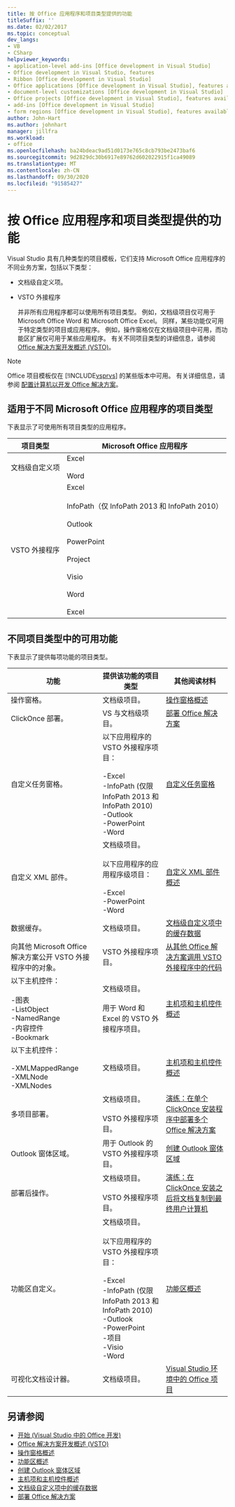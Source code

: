```yaml
---
title: 按 Office 应用程序和项目类型提供的功能
titleSuffix: ''
ms.date: 02/02/2017
ms.topic: conceptual
dev_langs:
- VB
- CSharp
helpviewer_keywords:
- application-level add-ins [Office development in Visual Studio]
- Office development in Visual Studio, features
- Ribbon [Office development in Visual Studio]
- Office applications [Office development in Visual Studio], features available
- document-level customizations [Office development in Visual Studio]
- Office projects [Office development in Visual Studio], features available
- add-ins [Office development in Visual Studio]
- form regions [Office development in Visual Studio], features available
author: John-Hart
ms.author: johnhart
manager: jillfra
ms.workload:
- office
ms.openlocfilehash: ba24bdeac9ad51d0173e765c8cb793be2473baf6
ms.sourcegitcommit: 9d2829dc30b6917e89762d602022915f1ca49089
ms.translationtype: MT
ms.contentlocale: zh-CN
ms.lasthandoff: 09/30/2020
ms.locfileid: "91585427"
---
```

# <a name="features-available-by-office-application-and-project-type"></a>按 Office 应用程序和项目类型提供的功能
  Visual Studio 具有几种类型的项目模板，它们支持 Microsoft Office 应用程序的不同业务方案，包括以下类型：

- 文档级自定义项。

- VSTO 外接程序

  并非所有应用程序都可以使用所有项目类型。 例如，文档级项目仅可用于 Microsoft Office Word 和 Microsoft Office Excel。 同样，某些功能仅可用于特定类型的项目或应用程序。 例如，操作窗格仅在文档级项目中可用，而功能区扩展仅可用于某些应用程序。 有关不同项目类型的详细信息，请参阅 [Office 解决方案开发概述 &#40;VSTO&#41;](../vsto/office-solutions-development-overview-vsto.md)。

> [!NOTE]
> Office 项目模板仅在 [!INCLUDE[vsprvs](../sharepoint/includes/vsprvs-md.md)] 的某些版本中可用。 有关详细信息，请参阅 [配置计算机以开发 Office 解决方案](../vsto/configuring-a-computer-to-develop-office-solutions.md)。

## <a name="project-types-available-for-different-microsoft-office-applications"></a>适用于不同 Microsoft Office 应用程序的项目类型
 下表显示了可使用所有项目类型的应用程序。

|项目类型|Microsoft Office 应用程序|
|-------------------|----------------------------------|
|文档级自定义项|Excel<br /><br /> Word|
|VSTO 外接程序|Excel<br /><br /> InfoPath（仅 InfoPath 2013 和 InfoPath 2010）<br /><br /> Outlook<br /><br /> PowerPoint<br /><br /> Project<br /><br /> Visio<br /><br /> Word<br /><br /> Excel|

## <a name="features-available-in-different-project-types"></a>不同项目类型中的可用功能
 下表显示了提供每项功能的项目类型。

|功能|提供该功能的项目类型|其他阅读材料|
|-------------|--------------------------------------------|---------------------|
|操作窗格。|文档级项目。|[操作窗格概述](../vsto/actions-pane-overview.md)|
|ClickOnce 部署。|VS 与文档级项目。|[部署 Office 解决方案](../vsto/deploying-an-office-solution.md)|
|自定义任务窗格。|以下应用程序的 VSTO 外接程序项目：<br /><br /> -Excel<br />-InfoPath (仅限 InfoPath 2013 和 InfoPath 2010) <br />-Outlook<br />-PowerPoint<br />-Word|[自定义任务窗格](../vsto/custom-task-panes.md)|
|自定义 XML 部件。|文档级项目。<br /><br /> 以下应用程序的应用程序级项目：<br /><br /> -Excel<br />-PowerPoint<br />-Word|[自定义 XML 部件概述](../vsto/custom-xml-parts-overview.md)|
|数据缓存。|文档级项目。|[文档级自定义项中的缓存数据](../vsto/cached-data-in-document-level-customizations.md)|
|向其他 Microsoft Office 解决方案公开 VSTO 外接程序中的对象。|VSTO 外接程序项目。|[从其他 Office 解决方案调用 VSTO 外接程序中的代码](../vsto/calling-code-in-vsto-add-ins-from-other-office-solutions.md)|
|以下主机控件：<br /><br /> -图表<br />-ListObject<br />-NamedRange<br />-内容控件<br />-Bookmark|文档级项目。<br /><br /> 用于 Word 和 Excel 的 VSTO 外接程序项目。|[主机项和主机控件概述](../vsto/host-items-and-host-controls-overview.md)|
|以下主机控件：<br /><br /> -XMLMappedRange<br />-XMLNode<br />-XMLNodes|文档级项目。|[主机项和主机控件概述](../vsto/host-items-and-host-controls-overview.md)|
|多项目部署。|文档级项目。<br /><br /> VSTO 外接程序项目。|[演练：在单个 ClickOnce 安装程序中部署多个 Office 解决方案](/previous-versions/dd465290(v=vs.110))|
|Outlook 窗体区域。|用于 Outlook 的 VSTO 外接程序项目。|[创建 Outlook 窗体区域](../vsto/creating-outlook-form-regions.md)|
|部署后操作。|文档级项目。<br /><br /> VSTO 外接程序项目。|[演练：在 ClickOnce 安装之后将文档复制到最终用户计算机](/previous-versions/dd465291(v=vs.110))|
|功能区自定义。|文档级项目。<br /><br /> 以下应用程序的 VSTO 外接程序项目：<br /><br /> -Excel<br />-InfoPath (仅限 InfoPath 2013 和 InfoPath 2010) <br />-Outlook<br />-PowerPoint<br />-项目<br />-Visio<br />-Word|[功能区概述](../vsto/ribbon-overview.md)|
|可视化文档设计器。|文档级项目。|[Visual Studio 环境中的 Office 项目](../vsto/office-projects-in-the-visual-studio-environment.md)|

## <a name="see-also"></a>另请参阅
- [开始 &#40;Visual Studio 中的 Office 开发&#41;](../vsto/getting-started-office-development-in-visual-studio.md)
- [Office 解决方案开发概述 &#40;VSTO&#41;](../vsto/office-solutions-development-overview-vsto.md)
- [操作窗格概述](../vsto/actions-pane-overview.md)
- [功能区概述](../vsto/ribbon-overview.md)
- [创建 Outlook 窗体区域](../vsto/creating-outlook-form-regions.md)
- [主机项和主机控件概述](../vsto/host-items-and-host-controls-overview.md)
- [文档级自定义项中的缓存数据](../vsto/cached-data-in-document-level-customizations.md)
- [部署 Office 解决方案](../vsto/deploying-an-office-solution.md)